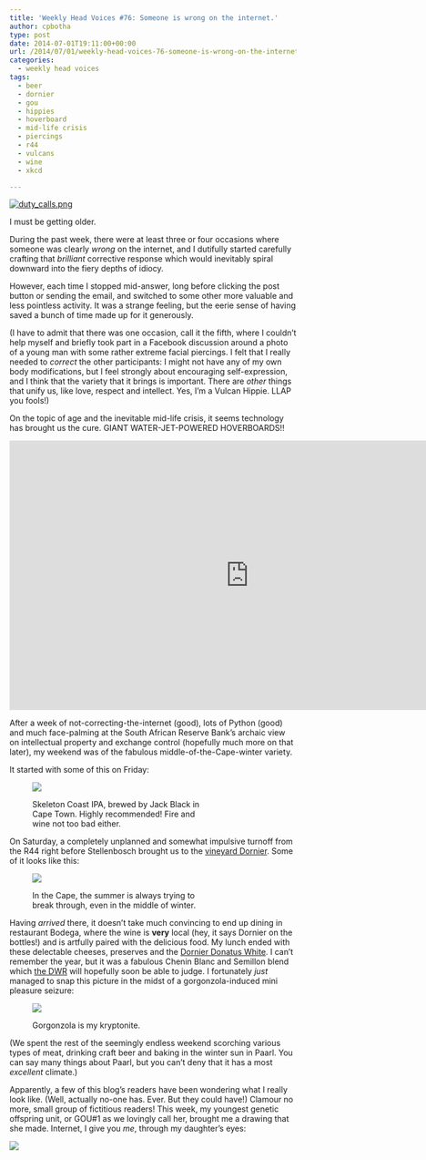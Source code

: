 ```yaml
---
title: 'Weekly Head Voices #76: Someone is wrong on the internet.'
author: cpbotha
type: post
date: 2014-07-01T19:11:00+00:00
url: /2014/07/01/weekly-head-voices-76-someone-is-wrong-on-the-internet/
categories:
  - weekly head voices
tags:
  - beer
  - dornier
  - gou
  - hippies
  - hoverboard
  - mid-life crisis
  - piercings
  - r44
  - vulcans
  - wine
  - xkcd

---
```

<div class="figure">
<p>
<a href="http://xkcd.com/386/"><img alt="duty_calls.png" src="http://imgs.xkcd.com/comics/duty_calls.png"/></a>
</p>
</div>

I must be getting older. 

During the past week, there were at least three or four occasions where someone was clearly _wrong_ on the internet, and I dutifully started carefully crafting that _brilliant_ corrective response which would inevitably spiral downward into the fiery depths of idiocy. 

However, each time I stopped mid-answer, long before clicking the post button or sending the email, and switched to some other more valuable and less pointless activity. It was a strange feeling, but the eerie sense of having saved a bunch of time made up for it generously. 

(I have to admit that there was one occasion, call it the fifth, where I couldn’t help myself and briefly took part in a Facebook discussion around a photo of a young man with some rather extreme facial piercings. I felt that I really needed to _correct_ the other participants: I might not have any of my own body modifications, but I feel strongly about encouraging self-expression, and I think that the variety that it brings is important. There are _other_ things that unify us, like love, respect and intellect. Yes, I’m a Vulcan Hippie. LLAP you fools!) 

On the topic of age and the inevitable mid-life crisis, it seems technology has brought us the cure. GIANT WATER-JET-POWERED HOVERBOARDS!! 

<div class="jetpack-video-wrapper">
<span class="embed-youtube" style="text-align:center; display: block;"><iframe allowfullscreen="true" class="youtube-player" height="473" src="https://www.youtube.com/embed/gMaDhkNJA2g?version=3&amp;rel=1&amp;fs=1&amp;autohide=2&amp;showsearch=0&amp;showinfo=1&amp;iv_load_policy=1&amp;wmode=transparent" style="border:0;" type="text/html" width="840"></iframe></span>
</div>

After a week of not-correcting-the-internet (good), lots of Python (good) and much face-palming at the South African Reserve Bank’s archaic view on intellectual property and exchange control (hopefully much more on that later), my weekend was of the fabulous middle-of-the-Cape-winter variety. 

It started with some of this on Friday: <figure class="wp-caption alignnone" style="width: 300px"><a data-rel="lightbox-image-0" data-rl_caption="" data-rl_title="" href="http://cpbotha.net/wp-content/uploads/2014/07/wpid-jack_black_skeleton_coast_ipa.jpg" title="">

![][1]</a><figcaption class="wp-caption-text">Skeleton Coast IPA, brewed by Jack Black in Cape Town. Highly recommended! Fire and wine not too bad either.</figcaption></figure> 

On Saturday, a completely unplanned and somewhat impulsive turnoff from the R44 right before Stellenbosch brought us to the [vineyard Dornier][2]. Some of it looks like this: <figure class="wp-caption alignnone" style="width: 300px"><a data-rel="lightbox-image-1" data-rl_caption="" data-rl_title="" href="http://cpbotha.net/wp-content/uploads/2014/07/wpid-dornier_20140629.jpg" title="">

![][3]</a><figcaption class="wp-caption-text">In the Cape, the summer is always trying to break through, even in the middle of winter.</figcaption></figure> 

Having _arrived_ there, it doesn’t take much convincing to end up dining in restaurant Bodega, where the wine is **very** local (hey, it says Dornier on the bottles!) and is artfully paired with the delicious food. My lunch ended with these delectable cheeses, preserves and the [Dornier Donatus White][4]. I can’t remember the year, but it was a fabulous Chenin Blanc and Semillon blend which [the DWR][5] will hopefully soon be able to judge. I fortunately _just_ managed to snap this picture in the midst of a gorgonzola-induced mini pleasure seizure: <figure class="wp-caption alignnone" style="width: 300px"><a data-rel="lightbox-image-2" data-rl_caption="" data-rl_title="" href="http://cpbotha.net/wp-content/uploads/2014/07/wpid-dornier_20140629_cheese.jpg" title="">

![][6]</a><figcaption class="wp-caption-text">Gorgonzola is my kryptonite.</figcaption></figure> 

(We spent the rest of the seemingly endless weekend scorching various types of meat, drinking craft beer and baking in the winter sun in Paarl. You can say many things about Paarl, but you can’t deny that it has a most _excellent_ climate.) 

Apparently, a few of this blog’s readers have been wondering what I really look like. (Well, actually no-one has. Ever. But they could have!) Clamour no more, small group of fictitious readers! This week, my youngest genetic offspring unit, or GOU#1 as we lovingly call her, brought me a drawing that she made. Internet, I give you _me_, through my daughter’s eyes: 

<div class="figure">
<p>
<a data-rel="lightbox-image-3" data-rl_caption="" data-rl_title="" href="http://cpbotha.net/wp-content/uploads/2014/07/wpid-sylvia_draws_charl_2014061.jpg" title=""><img src="http://cpbotha.net/wp-content/uploads/2014/07/wpid-sylvia_draws_charl_2014061-300x205.jpg"/></a>
</p>
</div>

 [1]: http://cpbotha.net/wp-content/uploads/2014/07/wpid-jack_black_skeleton_coast_ipa-225x300.jpg
 [2]: http://www.dornier.co.za/
 [3]: http://cpbotha.net/wp-content/uploads/2014/07/wpid-dornier_20140629-300x225.jpg
 [4]: http://www.dornier.co.za/wines/donatus-white
 [5]: http://dewijnrecensent.nl/
 [6]: http://cpbotha.net/wp-content/uploads/2014/07/wpid-dornier_20140629_cheese-300x225.jpg

